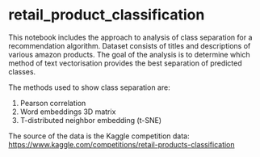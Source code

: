 # retail_product_classification

This notebook includes the approach to analysis of class separation for a recommendation algorithm. Dataset consists of titles and descriptions of various amazon products. The goal of the analysis is to determine which method of text vectorisation provides the best separation of predicted classes. 

The methods used to show class separation are:
1. Pearson correlation
2. Word embeddings 3D matrix
3. T-distributed neighbor embedding (t-SNE)

The source of the data is the Kaggle competition data: https://www.kaggle.com/competitions/retail-products-classification
